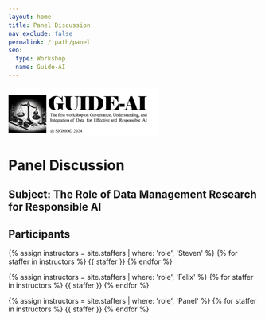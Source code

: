 ```yaml
---
layout: home
title: Panel Discussion
nav_exclude: false
permalink: /:path/panel
seo:
  type: Workshop
  name: Guide-AI
---
```


<img src="/assets/images/workshop_logo.png" height="100">

# Panel Discussion

## Subject: The Role of Data Management Research for Responsible AI

## Participants

{% assign instructors = site.staffers | where: 'role', 'Steven' %}
{% for staffer in instructors %}
{{ staffer }}
{% endfor %}

{% assign instructors = site.staffers | where: 'role', 'Felix' %}
{% for staffer in instructors %}
{{ staffer }}
{% endfor %}

{% assign instructors = site.staffers | where: 'role', 'Panel' %}
{% for staffer in instructors %}
{{ staffer }}
{% endfor %}

<!--- - Sudeepa Roy (Duke University)
- Boris Glavic (University of Illinois at Chicago)
- Felix Naumann (Hasso Plattner Institute, University of Potsdam)
- Steven Whang (KAIST)
- Fatemeh Nargesian (University of Rochester)
--->

